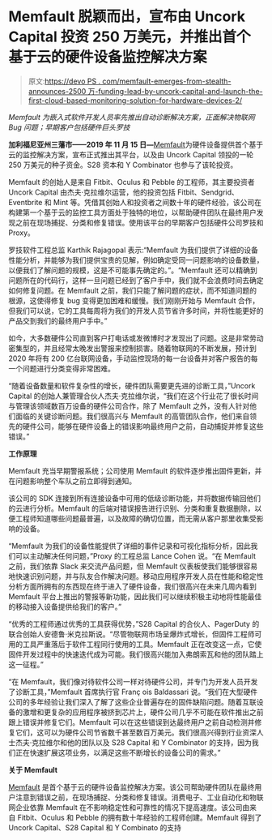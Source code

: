# Memfault 脱颖而出，宣布由 Uncork Capital 投资 250 万美元，并推出首个基于云的硬件设备监控解决方案

> 原文:[https://devo PS . com/memfault-emerges-from-stealth-announces-2500 万-funding-lead-by-uncork-capital-and-launch-the-first-cloud-based-monitoring-solution-for-hardware-devices-2/](https://devops.com/memfault-emerges-from-stealth-announces-2-5m-funding-led-by-uncork-capital-and-launch-of-the-first-cloud-based-monitoring-solution-for-hardware-devices-2/)

*Memfault 为嵌入式软件开发人员率先推出自动诊断解决方案，正面解决物联网 Bug 问题；早期客户包括硬件巨头罗技*

**加利福尼亚州三藩市——2019 年 11 月 15 日—**[Memfault](http://www.memfault.com/)为硬件设备提供首个基于云的监控解决方案，宣布正式推出其平台，以及由 Uncork Capital 领投的一轮 250 万美元的种子资金。S28 资本和 Y Combinator 也参与了该轮投资。

Memfault 的创始人是来自 Fitbit、Oculus 和 Pebble 的工程师，其主要投资者 Uncork Capital 由杰夫·克拉维尔运营，他的投资包括 Fitbit、Sendgrid、Eventbrite 和 Mint 等。凭借其创始人和投资者之间数十年的硬件经验，该公司在构建第一个基于云的监控工具方面处于独特的地位，以帮助硬件团队在最终用户发现之前在现场捕捉、分类和修复错误。使用该平台的早期客户包括硬件公司罗技和 Proxy。

罗技软件工程总监 Karthik Rajagopal 表示:“Memfault 为我们提供了详细的设备性能分析，并能够为我们提供宝贵的见解，例如确定受同一问题影响的设备数量，以便我们了解问题的规模，这是不可能事先确定的。”。“Memfault 还可以精确到问题所在的代码行，这样一旦问题已经到了客户手中，我们就不会浪费时间去确定如何修复问题。在 Memfault 之前，我们只能了解问题的症状，而不知道问题的根源，这使得修复 bug 变得更加困难和缓慢。我们刚刚开始与 Memfault 合作，但我们可以说，它的工具每周将为我们的开发人员节省许多时间，并将性能更好的产品交到我们的最终用户手中。”

如今，大多数硬件公司直到客户打电话或发微博时才发现出了问题。这是非常劳动密集型的，并且经常太晚发出警报来控制损害。随着物联网的不断发展，预计到 2020 年将有 200 亿台联网设备，手动监控现场的每一台设备并对客户报告的每一个问题进行分类变得非常困难。

“随着设备数量和软件复杂性的增长，硬件团队需要更先进的诊断工具，”Uncork Capital 的创始人兼管理合伙人杰夫·克拉维尔说，“我们在这个行业花了很长时间与管理该领域数百万设备的硬件公司合作，除了 Memfault 之外，没有人针对他们面临的关键诊断问题。我们很高兴与 Memfault 的高管团队合作，他们来自领先的硬件公司，能够在硬件设备上的错误影响最终用户之前，自动捕捉并修复这些错误。”

**工作原理**

Memfault 充当早期警报系统；公司使用 Memfault 的软件逐步推出固件更新，并在问题影响整个车队之前立即得到通知。

该公司的 SDK 连接到所有连接设备中可用的低级诊断功能，并将数据传输回他们的云进行分析。Memfault 的后端对错误报告进行识别、分类和重复数据删除，以便工程师知道哪些问题最普遍，以及故障的确切位置，而无需从客户那里收集受影响的设备。

“Memfault 为我们的设备性能提供了详细的事件记录和可视化指标分析，因此我们可以主动解决任何问题，”Proxy 的工程总监 Lance Cohen 说。“在 Memfault 之前，我们依靠 Slack 来交流产品问题，但 Memfault 仪表板使我们能够很容易地快速识别问题，并与队友合作解决问题。移动应用程序开发人员在性能和稳定性分析方面所拥有的东西现在终于进入了硬件设备，我们很高兴在未来几周内看到 Memfault 平台上推出的警报等新功能，因此我们可以继续积极主动地将性能最佳的移动接入设备提供给我们的客户。”

“优秀的工程师通过优秀的工具获得优势，”S28 Capital 的合伙人、PagerDuty 的联合创始人安德鲁·米克拉斯说。“尽管物联网市场呈爆炸式增长，但固件工程师可用的工具严重落后于软件工程同行使用的工具。Memfault 正在改变这一点，它使固件开发过程中的快速迭代成为可能。我们很高兴能加入弗朗索瓦和他的团队踏上这一征程。”

“在 Memfault，我们像对待软件公司一样对待硬件公司，并专门为开发人员开发了诊断工具，”Memfault 首席执行官 Franç ois Baldassari 说。“我们在大型硬件公司的多年经验让我们深入了解了这些企业普遍存在的固件缺陷问题。随着互联设备的激增和更复杂的应用程序被挤到芯片上，硬件公司几乎不可能在软件推出之前跟上错误并修复它们。Memfault 可以在这些错误到达最终用户之前自动检测并修复它们，这可以为硬件公司节省数千甚至数百万美元。我们很高兴得到行业资深人士杰夫·克拉维尔和他的团队以及 S28 Capital 和 Y Combinator 的支持，因为我们正在快速扩展这项业务，以满足这些不断增长的设备公司的需求。”

**关于 Memfault**

[Memfault](http://www.memfault.com/) 是首个基于云的硬件设备监控解决方案。该公司帮助硬件团队在最终用户注意到错误之前，在现场捕捉、分类和修复错误。消费电子、工业自动化和物联网企业依靠 Memfault 在不影响稳定性和可靠性的情况下提高速度。该公司由来自 Fitbit、Oculus 和 Pebble 的拥有数十年经验的工程师创建。Memfault 得到了 Uncork Capital、S28 Capital 和 Y Combinato 的支持